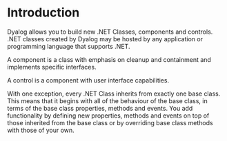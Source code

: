 <h1 class="heading"><span class="name">Introduction</span></h1>

Dyalog allows you to build new .NET Classes, components and controls. .NET classes created by Dyalog may be hosted by any application or programming language that supports .NET.

A component is a class with emphasis on cleanup and containment and implements specific interfaces.

A control is a component with user interface capabilities.

With one exception, every .NET Class inherits from exactly one base class. This means that it begins with all of the behaviour of the base class, in terms of the base class properties, methods and events. You add functionality by defining new properties, methods and events on top of those inherited from the base class or by overriding base class methods with those of your own.
